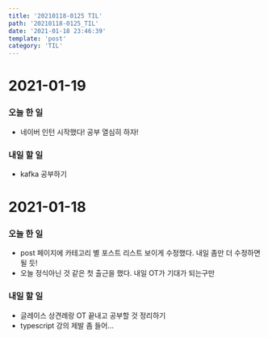 ```yaml
---
title: '20210118-0125 TIL'
path: '20210118-0125_TIL'
date: '2021-01-18 23:46:39'
template: 'post'
category: 'TIL'
---
```


# 2021-01-19
### 오늘 한 일
* 네이버 인턴 시작했다! 공부 열심히 하자!

### 내일 할 일
* kafka 공부하기

# 2021-01-18
### 오늘 한 일
* post 페이지에 카테고리 별 포스트 리스트 보이게 수정했다. 내일 좀만 더 수정하면 될 듯!
* 오늘 정식아닌 것 같은 첫 출근을 했다. 내일 OT가 기대가 되는구만

### 내일 할 일
* 글레이스 상견례랑 OT 끝내고 공부할 것 정리하기
* typescript 강의 제발 좀 들어...
